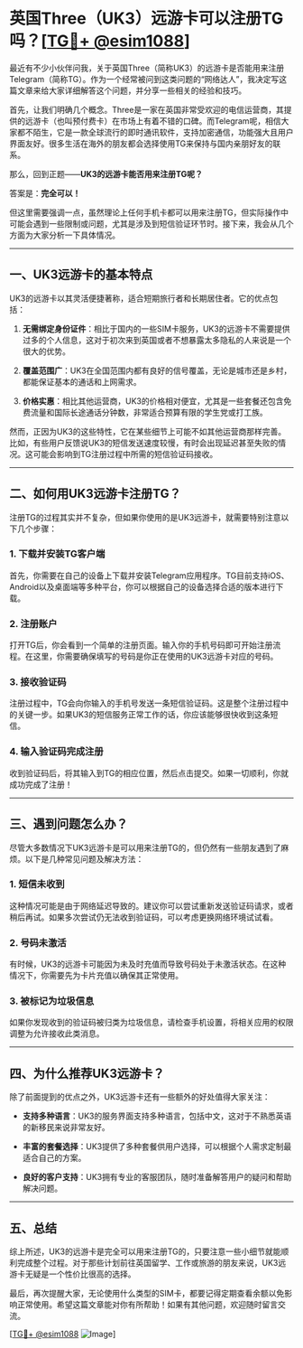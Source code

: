 # 英国Three（UK3）远游卡可以注册TG吗？[[TG💪+ @esim1088](https://t.me/s/esim1088)]

最近有不少小伙伴问我，关于英国Three（简称UK3）的远游卡是否能用来注册Telegram（简称TG）。作为一个经常被问到这类问题的“网络达人”，我决定写这篇文章来给大家详细解答这个问题，并分享一些相关的经验和技巧。

首先，让我们明确几个概念。Three是一家在英国非常受欢迎的电信运营商，其提供的远游卡（也叫预付费卡）在市场上有着不错的口碑。而Telegram呢，相信大家都不陌生，它是一款全球流行的即时通讯软件，支持加密通信，功能强大且用户界面友好。很多生活在海外的朋友都会选择使用TG来保持与国内亲朋好友的联系。

那么，回到正题——**UK3的远游卡能否用来注册TG呢？**

答案是：**完全可以！**

但这里需要强调一点，虽然理论上任何手机卡都可以用来注册TG，但实际操作中可能会遇到一些限制或问题，尤其是涉及到短信验证环节时。接下来，我会从几个方面为大家分析一下具体情况。

---

## 一、UK3远游卡的基本特点

UK3的远游卡以其灵活便捷著称，适合短期旅行者和长期居住者。它的优点包括：

1. **无需绑定身份证件**：相比于国内的一些SIM卡服务，UK3的远游卡不需要提供过多的个人信息，这对于初次来到英国或者不想暴露太多隐私的人来说是一个很大的优势。
   
2. **覆盖范围广**：UK3在全国范围内都有良好的信号覆盖，无论是城市还是乡村，都能保证基本的通话和上网需求。

3. **价格实惠**：相比其他运营商，UK3的价格相对便宜，尤其是一些套餐还包含免费流量和国际长途通话分钟数，非常适合预算有限的学生党或打工族。

然而，正因为UK3的这些特性，它在某些细节上可能不如其他运营商那样完善。比如，有些用户反馈说UK3的短信发送速度较慢，有时会出现延迟甚至失败的情况。这可能会影响到TG注册过程中所需的短信验证码接收。

---

## 二、如何用UK3远游卡注册TG？

注册TG的过程其实并不复杂，但如果你使用的是UK3远游卡，就需要特别注意以下几个步骤：

### 1. 下载并安装TG客户端

首先，你需要在自己的设备上下载并安装Telegram应用程序。TG目前支持iOS、Android以及桌面端等多种平台，你可以根据自己的设备选择合适的版本进行下载。

### 2. 注册账户

打开TG后，你会看到一个简单的注册页面。输入你的手机号码即可开始注册流程。在这里，你需要确保填写的号码是你正在使用的UK3远游卡对应的号码。

### 3. 接收验证码

注册过程中，TG会向你输入的手机号发送一条短信验证码。这是整个注册过程中的关键一步。如果UK3的短信服务正常工作的话，你应该能够很快收到这条短信。

### 4. 输入验证码完成注册

收到验证码后，将其输入到TG的相应位置，然后点击提交。如果一切顺利，你就成功完成了注册！

---

## 三、遇到问题怎么办？

尽管大多数情况下UK3远游卡是可以用来注册TG的，但仍然有一些朋友遇到了麻烦。以下是几种常见问题及解决方法：

### 1. 短信未收到

这种情况可能是由于网络延迟导致的。建议你可以尝试重新发送验证码请求，或者稍后再试。如果多次尝试仍无法收到验证码，可以考虑更换网络环境试试看。

### 2. 号码未激活

有时候，UK3的远游卡可能因为未及时充值而导致号码处于未激活状态。在这种情况下，你需要先为卡片充值以确保其正常使用。

### 3. 被标记为垃圾信息

如果你发现收到的验证码被归类为垃圾信息，请检查手机设置，将相关应用的权限调整为允许接收此类消息。

---

## 四、为什么推荐UK3远游卡？

除了前面提到的优点之外，UK3远游卡还有一些额外的好处值得大家关注：

- **支持多种语言**：UK3的服务界面支持多种语言，包括中文，这对于不熟悉英语的新移民来说非常友好。
  
- **丰富的套餐选择**：UK3提供了多种套餐供用户选择，可以根据个人需求定制最适合自己的方案。

- **良好的客户支持**：UK3拥有专业的客服团队，随时准备解答用户的疑问和帮助解决问题。

---

## 五、总结

综上所述，UK3的远游卡是完全可以用来注册TG的，只要注意一些小细节就能顺利完成整个过程。对于那些计划前往英国留学、工作或旅游的朋友来说，UK3远游卡无疑是一个性价比很高的选择。

最后，再次提醒大家，无论使用什么类型的SIM卡，都要记得定期查看余额以免影响正常使用。希望这篇文章能对你有所帮助！如果有其他问题，欢迎随时留言交流。

[[TG💪+ @esim1088](https://t.me/s/esim1088) ![Image](https://i.postimg.cc/4NQfJmqS/Snipaste-2025-05-13-00-14-12.png)]